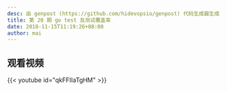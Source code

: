 ```yaml
---
desc: 由 genpost (https://github.com/hidevopsio/genpost) 代码生成器生成
title: 第 20 期 go test 及测试覆盖率
date: 2018-11-15T11:19:26+08:00
author: mai
---
```


## 观看视频

{{< youtube id="qkFFIIaTgHM" >}}